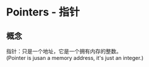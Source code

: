 # Pointers - 指针
## 概念
指针：只是一个地址，它是一个拥有内存的整数。  
(Pointer is jusan a memory address, it's just an integer.)